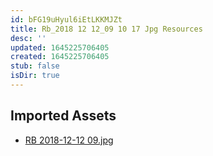 ```yaml
---
id: bFG19uHyul6iEtLKKMJZt
title: Rb_2018 12 12_09 10 17 Jpg Resources
desc: ''
updated: 1645225706405
created: 1645225706405
stub: false
isDir: true
---
```

## Imported Assets
- [RB 2018-12-12 09.jpg](/assets/rb-2018-12-12-09.jpg)
